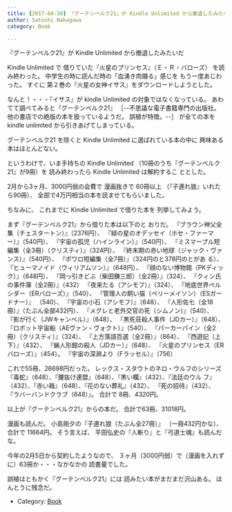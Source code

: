 ```yaml
---
title: [2017-04-30] 『グーテンベルク21』が Kindle Unlimited から撤退したみたいだ
author: Satoshi Nakagawa
category: Book

---
```


『グーテンベルク21』が Kindle Unlimited から撤退したみたいだ

 Kindle Unlimited で
借りていた『火星のプリンセス』（Ｅ・Ｒ・バローズ）
を読み終わった。
中学生の時に読んだ時の「血湧き肉踊る」感じを
もう一度あじわった。
すぐに
第２巻の『火星の女神イサス』をダウンロードしようとした。

 なんと！・・・『イサス』が
kindle Unlimited の対象ではなくなっている。
あわてて調べてみると『グーテンベルク21』
［--不思議な電子書籍専門の出版社。
他の書店での絶版の本を扱っているようだ。
誤植が特徴。--］ が全ての本を kindle unlimited
から引きあげてしまっている。

 グーテンベルク21 を除くと
Kindle Unlimited に選ばれている本の中に
興味ある本はほとんどない。

 というわけで、いま手持ちの Kindle Unlimited
（10冊のうち『グーテンベルク21』が9冊）を
読み終わったら Kindle Unlimited は解約するこ
ととした。

 2月から3ヶ月、3000円弱の会費で
漫画抜きで 60冊以上
（『子連れ狼』いれたら90冊）、
全部で4万円相当の本を読ませてもらいました。

<!--more-->

 ちなみに、
これまでに Kindle Unlimited で借りた本を
列挙してみよう。

 まず『グーテンベルク21』から借りた本は以下のと
おりだ。
『ブラウン神父全集（チェスタートン）』（2376円）、
『緑の星のオデッセイ（ホセ・ファーマー）』（540円）、
『宇宙の孤児（ハインライン）』（540円）、
『ミスマープル短編集（全3冊）（クリスティ）』（324円）、
『終末期の赤い地球（ジャック・ヴァンス）』（540円）、
『ポワロ短編集（全7冊）』（324円のと378円のとがあ
る）、
『ヒューマノイド（ウィリアムソン）』（648円）、
『顔のない博物館（PKディック）』（648円）、
『岡っ引きどぶ（柴田錬三郎）（全2冊）』（324）、
『クィン氏の事件簿（全2冊）』（432）
『夜来たる（アシモフ）』（324）、
『地底世界ペルシダー（ERバローズ）』（540）、
『管理人の飼い猫（ペリーメイソン）（ESガードナー）』
（540）、
『宇宙の小石（アシモフ）』（648）、
『人形佐七（全18冊）』（たぶん全部432円）、
『メグレと老外交官の死（シムノン）』（540）、
『影が行く（JWキャンベル）』（648）、
『黒死荘殺人事件（JDカー）』（648）、
『ロボット宇宙船（AEヴァン・ヴォクト）』（540）、
『パーカーパイン（全2冊）（クリスティ）』（324）、
『上方落語百選（全2冊）』（864）、
『西遊記（上下）』（432）、
『蝋人形館の殺人（JDカー）』（648）、
『火星のプリンセス（ERバローズ）』（454）。
『宇宙の深淵より（Fラッセル）』（756）

 これで55冊、26698円だった。
 レックス・スタウトのネロ・ウルフのシリーズ
『毒蛇』（648）、『腰抜け連盟』（648）、『黒い欄』（432）、『法廷のウル
フ』（432）、『赤い箱』（648）、『花のない葬礼』（432）、
『死の招待』（432）、
『ラバーバンドクラブ（648）』。
合計で 8冊、4320円。

 以上が『グーテンベルク21』からの本だ。
合計で63冊、31018円。

 漫画も読んだ。
小島剛夕の『子連れ狼（たぶん全27冊）』
（一冊432円かな）、
合計で 11664円。
そう言えば、
平田弘史の『人斬り』と『弓道士魂』も読んだな。

 今年の2月5日から契約したようなので、
３ヶ月（3000円弱）で（漫画を入れずに）63冊か・・・なかなかの
読書量でした。

 誤植はともかく『グーテンベルク21』には
読みたい本がまだまだ沢山ある。
ほんとうに残念だ。

- Category: [Book](https://merapano.github.io/categories.html#Book)

